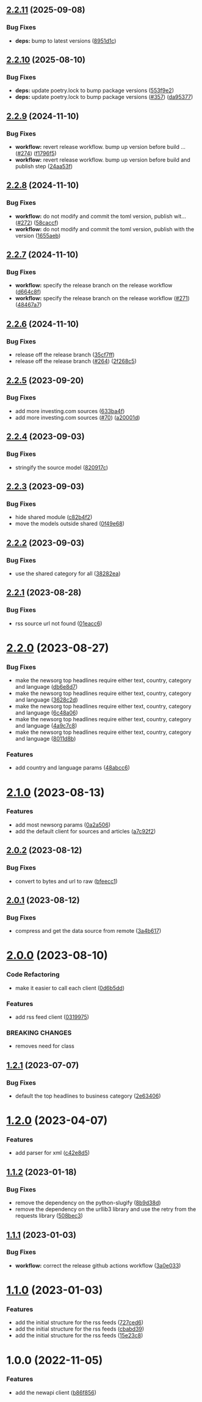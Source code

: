 ## [2.2.11](https://github.com/onemoola/newspy/compare/v2.2.10...v2.2.11) (2025-09-08)


### Bug Fixes

* **deps:** bump to latest versions ([8951d1c](https://github.com/onemoola/newspy/commit/8951d1c7e851b7be9b064e211787bbc37424b76b))

## [2.2.10](https://github.com/onemoola/newspy/compare/v2.2.9...v2.2.10) (2025-08-10)


### Bug Fixes

* **deps:** update poetry.lock to bump package versions ([553f9e2](https://github.com/onemoola/newspy/commit/553f9e211015661d6b0f6f800248370ed604670d))
* **deps:** update poetry.lock to bump package versions ([#357](https://github.com/onemoola/newspy/issues/357)) ([da95377](https://github.com/onemoola/newspy/commit/da95377417a9a60ce5ec6fb888fbea7a09f244db))

## [2.2.9](https://github.com/onemoola/newspy/compare/v2.2.8...v2.2.9) (2024-11-10)


### Bug Fixes

* **workflow:** revert release workflow. bump up version before build … ([#274](https://github.com/onemoola/newspy/issues/274)) ([f1796f5](https://github.com/onemoola/newspy/commit/f1796f55cfed63e129511e51b62c0ac13bce1315))
* **workflow:** revert release workflow. bump up version before build and publish step ([24aa53f](https://github.com/onemoola/newspy/commit/24aa53f224c3fbf17f604fc052e1519532c8d150))

## [2.2.8](https://github.com/onemoola/newspy/compare/v2.2.7...v2.2.8) (2024-11-10)


### Bug Fixes

* **workflow:** do not modify and commit the toml version, publish wit… ([#272](https://github.com/onemoola/newspy/issues/272)) ([58caccf](https://github.com/onemoola/newspy/commit/58caccf45689e57ab5dca3b666416f022834a6ce))
* **workflow:** do not modify and commit the toml version, publish with the version ([1655aeb](https://github.com/onemoola/newspy/commit/1655aeb0eeca161bd7d8e4a78685f03c80ae33ec))

## [2.2.7](https://github.com/onemoola/newspy/compare/v2.2.6...v2.2.7) (2024-11-10)


### Bug Fixes

* **workflow:** specify the release branch on the release workflow ([d664c8f](https://github.com/onemoola/newspy/commit/d664c8fd95d51e0fbbbfb209ca93bf4f47e54e8e))
* **workflow:** specify the release branch on the release workflow ([#271](https://github.com/onemoola/newspy/issues/271)) ([48467a7](https://github.com/onemoola/newspy/commit/48467a79d2c76e10b8c408540d47a9fcd87c8dcd))

## [2.2.6](https://github.com/onemoola/newspy/compare/v2.2.5...v2.2.6) (2024-11-10)


### Bug Fixes

* release off the release branch ([35cf7ff](https://github.com/onemoola/newspy/commit/35cf7ff08503fcf1ec68b970fd0b4c2a5642507b))
* release off the release branch ([#264](https://github.com/onemoola/newspy/issues/264)) ([2f268c5](https://github.com/onemoola/newspy/commit/2f268c52f0fa7ed08390a06bf46eeda912590e15))

## [2.2.5](https://github.com/onemoola/newspy/compare/v2.2.4...v2.2.5) (2023-09-20)


### Bug Fixes

* add more investing.com sources ([633ba4f](https://github.com/onemoola/newspy/commit/633ba4f01c49d043d34b6be542c35dc0bd3db212))
* add more investing.com sources ([#70](https://github.com/onemoola/newspy/issues/70)) ([a20001d](https://github.com/onemoola/newspy/commit/a20001d28db87f0b015dd278d2f7aae11f087603))

## [2.2.4](https://github.com/onemoola/newspy/compare/v2.2.3...v2.2.4) (2023-09-03)


### Bug Fixes

* stringify the source model ([820917c](https://github.com/onemoola/newspy/commit/820917c21d734d2e449d0fde469add76f45812f0))

## [2.2.3](https://github.com/onemoola/newspy/compare/v2.2.2...v2.2.3) (2023-09-03)


### Bug Fixes

* hide shared module ([c82b4f2](https://github.com/onemoola/newspy/commit/c82b4f2dda4a2f6027945c919d70c1c8fc0fdc38))
* move the models outside shared ([0f49e68](https://github.com/onemoola/newspy/commit/0f49e68645c90aa5a03b8c1aadc9e2f229651227))

## [2.2.2](https://github.com/onemoola/newspy/compare/v2.2.1...v2.2.2) (2023-09-03)


### Bug Fixes

* use the shared category for all ([38282ea](https://github.com/onemoola/newspy/commit/38282ea72b0826b52e170d538d26005fc8b5132e))

## [2.2.1](https://github.com/onemoola/newspy/compare/v2.2.0...v2.2.1) (2023-08-28)


### Bug Fixes

* rss source url not found ([01eacc6](https://github.com/onemoola/newspy/commit/01eacc6a371c0399eec9a0189af2f927950651ad))

# [2.2.0](https://github.com/onemoola/newspy/compare/v2.1.0...v2.2.0) (2023-08-27)


### Bug Fixes

* make the newsorg top headlines require either text, country, category and language ([db6e8d7](https://github.com/onemoola/newspy/commit/db6e8d718fa3e676cdff141ded41ae0ee1ae733c))
* make the newsorg top headlines require either text, country, category and language ([3628c2d](https://github.com/onemoola/newspy/commit/3628c2d26ea820a3b65766a99d925fc37b54708c))
* make the newsorg top headlines require either text, country, category and language ([6c48a06](https://github.com/onemoola/newspy/commit/6c48a0644f127688ef3a2837acb98b9a0757c9db))
* make the newsorg top headlines require either text, country, category and language ([4a9c7c8](https://github.com/onemoola/newspy/commit/4a9c7c8d12a698cad6562f8a1ebff7beb8bf4dce))
* make the newsorg top headlines require either text, country, category and language ([8011d8b](https://github.com/onemoola/newspy/commit/8011d8b55591fe5abe02fbe3a2b821eaade79587))


### Features

* add country and language params ([48abcc6](https://github.com/onemoola/newspy/commit/48abcc684c94d7a993d0f9e669c48e7dbb9f3936))

# [2.1.0](https://github.com/onemoola/newspy/compare/v2.0.2...v2.1.0) (2023-08-13)


### Features

* add most newsorg params ([0a2a506](https://github.com/onemoola/newspy/commit/0a2a506721b7cba7ad05dd4f131e39d9b737c7b7))
* add the default client for sources and articles ([a7c92f2](https://github.com/onemoola/newspy/commit/a7c92f22a09bc1df4bb5cd2b5684e6cb057d553f))

## [2.0.2](https://github.com/onemoola/newspy/compare/v2.0.1...v2.0.2) (2023-08-12)


### Bug Fixes

* convert to bytes and url to raw ([bfeecc1](https://github.com/onemoola/newspy/commit/bfeecc16dfb5be3cf663d106c8934d15b790e50e))

## [2.0.1](https://github.com/onemoola/newspy/compare/v2.0.0...v2.0.1) (2023-08-12)


### Bug Fixes

* compress and get the data source from remote ([3a4b617](https://github.com/onemoola/newspy/commit/3a4b6176a39c7f613bc2005d3035b194af8b9877))

# [2.0.0](https://github.com/onemoola/newspy/compare/v1.2.1...v2.0.0) (2023-08-10)


### Code Refactoring

* make it easier to call each client ([0d6b5dd](https://github.com/onemoola/newspy/commit/0d6b5dd8949a189589d761e6c8ca1741b081c443))


### Features

* add rss feed client ([0319975](https://github.com/onemoola/newspy/commit/03199752fa0fa8a6f91ac8b71feeeb6038a9a291))


### BREAKING CHANGES

* removes need for class

## [1.2.1](https://github.com/msotho/newspy/compare/v1.2.0...v1.2.1) (2023-07-07)


### Bug Fixes

* default the top headlines to business category ([2e63406](https://github.com/msotho/newspy/commit/2e63406cd37d8f65f6cd42edd80cd192ad31e271))

# [1.2.0](https://github.com/msotho/newspy/compare/v1.1.2...v1.2.0) (2023-04-07)


### Features

* add parser for xml ([c42e8d5](https://github.com/msotho/newspy/commit/c42e8d5766d3f37f8532a37041592118079f6deb))

## [1.1.2](https://github.com/msotho/newspy/compare/v1.1.1...v1.1.2) (2023-01-18)


### Bug Fixes

* remove the dependency on the python-slugify ([8b9d38d](https://github.com/msotho/newspy/commit/8b9d38d579a86dc5dae17c45f433cf25eecd1957))
* remove the dependency on the urllib3 library and use the retry from the requests library ([508bec3](https://github.com/msotho/newspy/commit/508bec315586c4bbbf2434d84d0639236dcc8136))

## [1.1.1](https://github.com/msotho/newspy/compare/v1.1.0...v1.1.1) (2023-01-03)


### Bug Fixes

* **workflow:** correct the release github actions workflow ([3a0e033](https://github.com/msotho/newspy/commit/3a0e033f4042e5bf8f424b351a64dab460438b9f))

# [1.1.0](https://github.com/msotho/newspy/compare/v1.0.0...v1.1.0) (2023-01-03)


### Features

* add the initial structure for the rss feeds ([727ced6](https://github.com/msotho/newspy/commit/727ced644ea10c08bbeff0f8f1bc0ca4dbef4b50))
* add the initial structure for the rss feeds ([cbabd39](https://github.com/msotho/newspy/commit/cbabd39199ac2c64494814fbdc636d4305d85942))
* add the initial structure for the rss feeds ([15e23c8](https://github.com/msotho/newspy/commit/15e23c8c6e949c93e48a157dfb3cf97da15b2876))

# 1.0.0 (2022-11-05)


### Features

* add the newapi client ([b86f856](https://github.com/msotho/newspy/commit/b86f8567b0eb632a81e279410f10a51353886fef))
